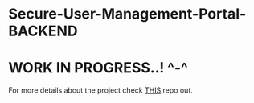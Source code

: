 # Secure-User-Management-Portal-BACKEND 

#  WORK IN PROGRESS..! ^-^ 

For more details about the project check [THIS](https://github.com/davidandw190/Secure-User-Management-System-ANGULAR-SPRING-AWS) repo out.
